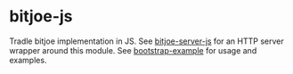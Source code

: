 bitjoe-js
===========

Tradle bitjoe implementation in JS. See [bitjoe-server-js](http://github.com/tradle/bitjoe-server-js) for an HTTP server wrapper around this module. See [bootstrap-example](http://github.com/tradle/bootstrap-example) for usage and examples.
